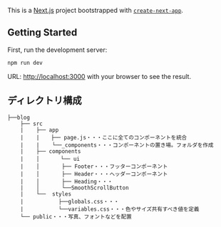 This is a [Next.js](https://nextjs.org) project bootstrapped with [`create-next-app`](https://nextjs.org/docs/app/api-reference/cli/create-next-app).

## Getting Started

First, run the development server:

```bash
npm run dev
```

URL:
 [http://localhost:3000](http://localhost:3000) with your browser to see the result.


## ディレクトリ構成

```
├──blog
    ├── src
    |    ├── app
    |    |　  ├── page.js・・・ここに全てのコンポーネントを統合
    |    |    └──_components・・・コンポーネントの置き場。フォルダを作成
    |    ├── components
    |    │ 　    └── ui
    |    │       ├── Footer・・・フッターコンポーネント
    |    │       ├── Header・・・ヘッダーコンポーネント
    |    │       ├── Heading・・・
    |    │       └──SmoothScrollButton
    |    └──  styles
    |           ├──globals.css・・・
    |           └──variables.css・・・色やサイズ共有すべき値を定義
    └── public・・・写真、フォントなどを配置
```

